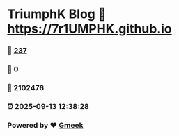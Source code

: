 # TriumphK Blog :link: https://7r1UMPHK.github.io 
### :page_facing_up: [237](https://7r1UMPHK.github.io/tag.html) 
### :speech_balloon: 0 
### :hibiscus: 2102476 
### :alarm_clock: 2025-09-13 12:38:28 
### Powered by :heart: [Gmeek](https://github.com/Meekdai/Gmeek)
